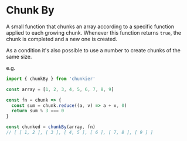 # Chunk By

A small function that chunks an array according to a specific function applied to each growing chunk. Whenever this function returns `true`, the chunk is completed and a new one is created.

As a condition it's also possible to use a number to create chunks of the same size.

e.g.

```ts
import { chunkBy } from 'chunkier'

const array = [1, 2, 3, 4, 5, 6, 7, 8, 9]

const fn = chunk => {
  const sum = chunk.reduce((a, v) => a + v, 0)
  return sum % 3 === 0
}

const chunked = chunkBy(array, fn)
// [ [ 1, 2 ], [ 3 ], [ 4, 5 ], [ 6 ], [ 7, 8 ], [ 9 ] ]
```
